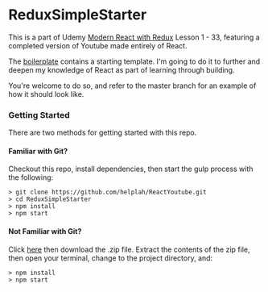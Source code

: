 # ReduxSimpleStarter

This is a part of Udemy [Modern React with Redux](https://www.udemy.com/react-redux/) Lesson 1 - 33, featuring a completed version of Youtube made entirely of React. 

The [boilerplate](https://github.com/helplah/ReduxSimpleStarter) contains a starting template. I'm going to do it to further and deepen my knowledge of React as part of learning through building. 

You're welcome to do so, and refer to the master branch for an example of how it should look like.

### Getting Started

There are two methods for getting started with this repo.

#### Familiar with Git?
Checkout this repo, install dependencies, then start the gulp process with the following:

```
> git clone https://github.com/helplah/ReactYoutube.git
> cd ReduxSimpleStarter
> npm install
> npm start
```

#### Not Familiar with Git?
Click [here](https://github.com/StephenGrider/ReactStarter/releases) then download the .zip file.  Extract the contents of the zip file, then open your terminal, change to the project directory, and:

```
> npm install
> npm start
```
